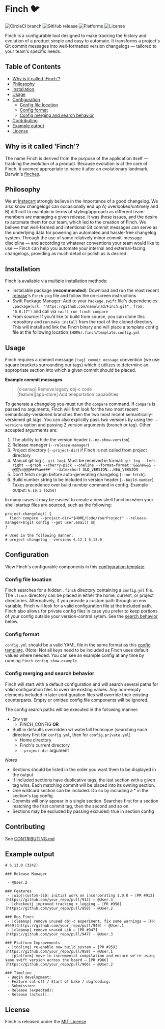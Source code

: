# Finch 🐦
![CircleCI branch](https://img.shields.io/circleci/project/github/namolnad/Finch/master.svg?style=for-the-badge)
![GitHub release](https://img.shields.io/github/release-pre/namolnad/Finch.svg?color=blue&style=for-the-badge)
![Platforms](https://img.shields.io/badge/Platforms-MacOS_Linux-Blue.svg?style=for-the-badge)
![License](https://img.shields.io/badge/License-MIT-Blue.svg?style=for-the-badge)

Finch is a configurable tool designed to make tracking the history and evolution of a product simple and easy to automate. It transforms a project's Git commit messages into well-formatted version changelogs — tailored to your team's specific needs.

## Table of Contents
- [Why is it called 'Finch'?](#why-is-it-called-finch)
- [Philosophy](#philosophy)
- [Installation](#installation)
- [Usage](#usage)
- [Configuration](#configuration)
  - [Config file location](#config-file-location)
  - [Config format](#config-format)
  - [Config merging and search behavior](#config-merging-and-search-behavior)
- [Contributing](#contributing)
- [Example output](#example-output)
- [License](#license)

## Why is it called 'Finch'?
The name Finch is derived from the purpose of the application itself — tracking the evolution of a product. Because evolution is at the core of Finch, it seemed appropriate to name it after an evolutionary landmark, Darwin's [finches](https://bit.ly/2TJZlnb).

## Philosophy
We at [Instacart](https://tech.instacart.com/) strongly believe in the importance of a good changelog. We also know changelogs can occasionally end up A) overlooked/untimely and B) difficult to maintain in terms of styling/approach as different team-members are managing a given release. It was these issues, and the desire to automate them for our team, which led to the creation of Finch. We believe that well-formed and intentional Git commit messages can serve as the underlying data for powering an automated and hassle-free changelog system. Through the use of some relatively minor commit-message discipline — and according to whatever conventions your team would like to use — Finch can help you automate your internal and external-facing changelogs, providing as much detail or polish as is desired.

## Installation
Finch is available via multiple installation methods:
- Installable package (**recommended**): Download and run the most recent [release](https://github.com/namolnad/Finch/releases)'s `Finch.pkg` file and follow the on-screen instructions
- Swift Package Manager: Add to your `Package.swift` file's dependencies: `.package(url: "https://github.com/namolnad/Finch.git", from: "0.0.17")` and call via `swift run finch compare`
- From source: If you’d like to build from source, you can clone this repository and run `make install` from the root of the cloned directory. This will install and link the Finch binary and will place a template config file at the following location `$HOME/.finch/template.config.yml`


## Usage
Finch requires a commit message `[tag] commit message` convention (we use square brackets surrounding our tags) which it utilizes to determine an appropriate section into which a given commit should be placed.

**Example commit messages**
> [cleanup] Remove legacy obj-c code  
> [feature][app-store] Add teleportation capabilities

To generate a changelog you must run the `compare` command. If `compare` is passed no arguments, Finch will first look for the two most recent semantically-versioned branches then the two most recent semantically-versioned git tags. You can also explicitly pass two versions by using the `--versions` option and passing 2 version arguments (branch or tag). Other accepted argurments are:
1. The ability to hide the version header (`--no-show-version`)
1. Release manager (`--release-manager`)
1. Project directory (`--project-dir`) if Finch is not called from project directory
1. Manual git log (`--git-log`). Must be received in format: `git log --left-right --graph --cherry-pick --oneline --format=format:'&&&%H&&& - @@@%s@@@###%ae###' --date=short OLD_VERSION...NEW_VERSION`
1. Don't fetch origin before auto-generating changelog (`--no-fetch`).
1. Build number string to be included in version header (`--build-number`) Takes precedence over build number command in config. Example output: `6.19.1 (6258)`

In many cases it may be easiest to create a new shell function when your shell startup files are sourced, such as the following:

```
project-changelog() {
  finch compare --project-dir="$HOME/Code/YourProject" --release-manager=$(git config --get user.email) $@
}

# Used in the following manner:
# project-changelog --versions 6.12.1 6.13.0
```

## Configuration
View Finch's configurable components in this [configuration template](Resources/template.config.yml).

### Config file location
Finch searches for a hidden `.finch` directory containing a `config.yml` file. The `.finch` directory can be placed in either the home, current, or project directories. Alternatively, if you provide a custom path through an env variable, Finch will look for a valid configuration file at the included path. Finch also allows for private config files in case you prefer to keep portions of your config outside your version-control sytem. See the [search behavior](#config-merging-and-search-behavior) below.

### Config format
`config.yml` should be a valid YAML file in the same format as this [config template](Resources/template.config.yml). (Note: Not all keys need to be included as Finch uses default values where needed. You can see an example config at any time by running `finch config show-example`.

### Config merging and search behavior
Finch will start with a default configuration and will search several paths for valid configuration files to override existing values. Any non-empty elements included in later configuration files will override their existing counterparts. Empty or omitted config file components will be ignored.

The config search paths will be executed in the following manner:
- Env var
  - FINCH_CONFIG
__OR__
- Built in defaults overridden w/ waterfall technique (searching each directory first for `config.yml`, then for `config.private.yml`)
  - Home directory
  - Finch's current directory
  - `--project-dir` argument

*Notes*
- Sections should be listed in the order you want them to be displayed in the output
- If included sections have duplicative tags, the last section with a given tag wins. Each matching commit will be placed into its owning section.
- One wildcard section can be included. Do so by including a * in the section's tag config.
- Commits will only appear in a single section. Searches first for a section matching the first commit tag, then the second and so on.
- Sections may be excluded by passing excluded: true in section config

## Contributing
See [CONTRIBUTING.md](CONTRIBUTING.md)

## Example output
```
# 6.13.0 (3242)

### Release Manager

 - @User.2

### Features
 - |wip||custom-lib| initial work on incorporating 1.0.0 — [PR #912](https://github.com/your_repo/pull/912) — @User.3
 - |checkout| improved tracking + logging — [PR #958](https://github.com/your_repo/pull/958) - @User.2

### Bug Fixes
 - |cleanup| remove unused obj-c experiment, fix some warnings — [PR #949](https://github.com/your_repo/pull/949) — @User.1
 - |cleanup| remove unused Lib — [PR #947](https://github.com/your_repo/pull/947) - @User.3

### Platform Improvements
 - |tooling| re-enable new build system — [PR #959](https://github.com/your_repo/pull/959) — @User.1
 - |platform| move to incremental compilation and ensure we're using same swift version across the board — [PR #966](https://github.com/your_repo/pull/966) — @User.2

### Timeline
 - Begin development:
 - Feature cut-off / Start of bake / dogfooding:
 - Submission:
 - Release (expected):
 - Release (actual):

```

## License
Finch is released under the [MIT License](LICENSE.md)
